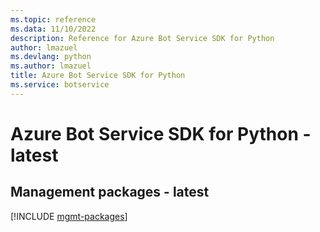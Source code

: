 ```yaml
---
ms.topic: reference
ms.data: 11/10/2022
description: Reference for Azure Bot Service SDK for Python
author: lmazuel
ms.devlang: python
ms.author: lmazuel
title: Azure Bot Service SDK for Python
ms.service: botservice
---
```

# Azure Bot Service SDK for Python - latest

## Management packages - latest
[!INCLUDE [mgmt-packages](bot-service-mgmt-index.md)]